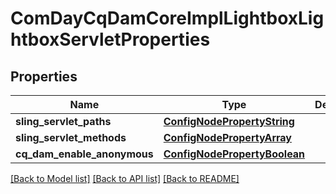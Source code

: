 # ComDayCqDamCoreImplLightboxLightboxServletProperties

## Properties
Name | Type | Description | Notes
------------ | ------------- | ------------- | -------------
**sling_servlet_paths** | [**ConfigNodePropertyString**](ConfigNodePropertyString.md) |  | [optional] 
**sling_servlet_methods** | [**ConfigNodePropertyArray**](ConfigNodePropertyArray.md) |  | [optional] 
**cq_dam_enable_anonymous** | [**ConfigNodePropertyBoolean**](ConfigNodePropertyBoolean.md) |  | [optional] 

[[Back to Model list]](../README.md#documentation-for-models) [[Back to API list]](../README.md#documentation-for-api-endpoints) [[Back to README]](../README.md)


